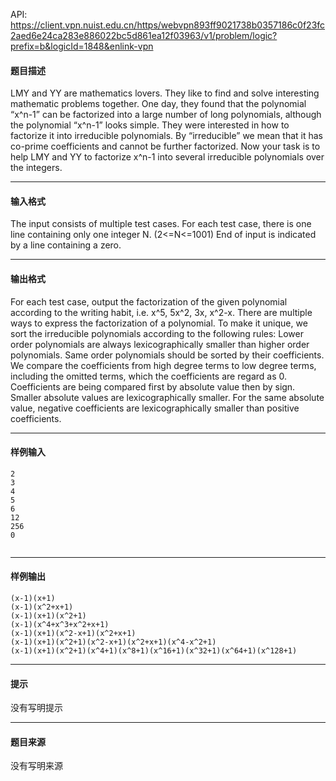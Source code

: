 API: https://client.vpn.nuist.edu.cn/https/webvpn893ff9021738b0357186c0f23fc2aed6e24ca283e886022bc5d861ea12f03963/v1/problem/logic?prefix=b&logicId=1848&enlink-vpn

#### 题目描述

LMY and YY are mathematics lovers. They like to find and solve interesting mathematic problems together. One day, they found that the polynomial “x^n-1” can be factorized into a large number of long polynomials, although the polynomial “x^n-1” looks simple. They were interested in how to factorize it into irreducible polynomials. By “irreducible” we mean that it has co-prime coefficients and cannot be further factorized. Now your task is to help LMY and YY to factorize x^n-1 into several irreducible polynomials over the integers.

---

#### 输入格式

The input consists of multiple test cases. For each test case, there is one line containing only one integer N. (2<=N<=1001) End of input is indicated by a line containing a zero.

---

#### 输出格式

For each test case, output the factorization of the given polynomial according to the writing habit, i.e. x^5, 5x^2, 3x, x^2-x. There are multiple ways to express the factorization of a polynomial. To make it unique, we sort the irreducible polynomials according to the following rules: Lower order polynomials are always lexicographically smaller than higher order polynomials. Same order polynomials should be sorted by their coefficients. We compare the coefficients from high degree terms to low degree terms, including the omitted terms, which the coefficients are regard as 0. Coefficients are being compared first by absolute value then by sign. Smaller absolute values are lexicographically smaller. For the same absolute value, negative coefficients are lexicographically smaller than positive coefficients.

---

#### 样例输入
```
2
3
4
5
6
12
256
0


```

---

#### 样例输出
```
(x-1)(x+1)
(x-1)(x^2+x+1)
(x-1)(x+1)(x^2+1)
(x-1)(x^4+x^3+x^2+x+1)
(x-1)(x+1)(x^2-x+1)(x^2+x+1)
(x-1)(x+1)(x^2+1)(x^2-x+1)(x^2+x+1)(x^4-x^2+1)
(x-1)(x+1)(x^2+1)(x^4+1)(x^8+1)(x^16+1)(x^32+1)(x^64+1)(x^128+1)

```

---

#### 提示

没有写明提示

---

#### 题目来源

没有写明来源